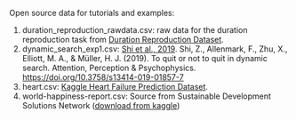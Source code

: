 Open source data for tutorials and examples:

1. duration_reproduction_rawdata.csv: raw data for the duration reproduction task from [Duration Reproduction Dataset](https://doi.gin.g-node.org/10.12751/g-node.85py1h/). 
2. dynamic_search_exp1.csv: [Shi et al., 2019](https://github.com/msenselab/dynamic_search). 
Shi, Z., Allenmark, F., Zhu, X., Elliott, M. A., & Müller, H. J. (2019). To quit or not to quit in dynamic search. Attention, Perception & Psychophysics. https://doi.org/10.3758/s13414-019-01857-7
3. heart.csv: [Kaggle Heart Failure Prediction Dataset](https://www.kaggle.com/fedesoriano/heart-failure-prediction).
4. world-happiness-report.csv: Source from Sustainable Development Solutions Network ([download from kaggle](https://www.kaggle.com/datasets/ajaypalsinghlo/world-happiness-report-2021))
